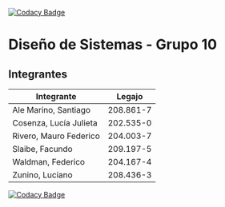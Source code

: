 [![Codacy Badge](https://app.codacy.com/project/badge/Grade/3631b35152a04895acba7627e82fd75e)](https://app.codacy.com/gh/luciacosenza/proyecto_heladeras_solidarias/dashboard?utm_source=gh&utm_medium=referral&utm_content=&utm_campaign=Badge_grade)



# Diseño de Sistemas - Grupo 10

## Integrantes


| Integrante | Legajo |
|----------|----------|
| Ale Marino, Santiago   | 208.861-7  |
| Cosenza, Lucía Julieta    | 202.535-0   |
| Rivero, Mauro Federico | 204.003-7|
| Slaibe, Facundo | 209.197-5|
| Waldman, Federico |204.167-4 |
| Zunino, Luciano |208.436-3|


[![Codacy Badge](https://app.codacy.com/project/badge/Grade/2f2261c326a243bd9d540b4acac5ca8b)](https://app.codacy.com/gh/Mauro-Rivero/TEST_CODACY_proyecto_heladeras_solidarias/dashboard?utm_source=gh&utm_medium=referral&utm_content=&utm_campaign=Badge_grade)
